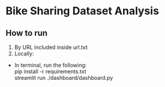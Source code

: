 # Bike Sharing Dataset Analysis

## How to run
1. By URL included inside url.txt
2. Locally:
-    In terminal, run the following:  
      pip install -r requirements.txt  
      streamlit run ./dashboard/dashboard.py
     
